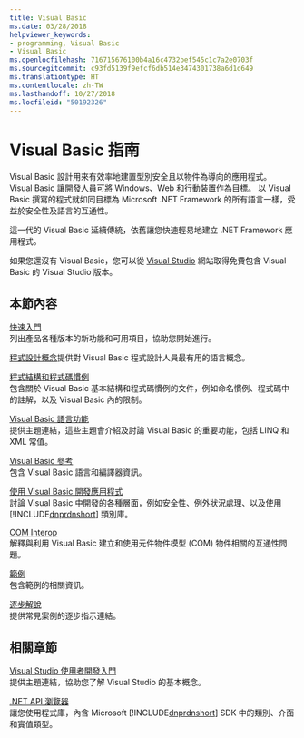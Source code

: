 ```yaml
---
title: Visual Basic
ms.date: 03/28/2018
helpviewer_keywords:
- programming, Visual Basic
- Visual Basic
ms.openlocfilehash: 716715676100b4a16c4732bef545c1c7a2e0703f
ms.sourcegitcommit: c93fd5139f9efcf6db514e3474301738a6d1d649
ms.translationtype: HT
ms.contentlocale: zh-TW
ms.lasthandoff: 10/27/2018
ms.locfileid: "50192326"
---
```

# <a name="visual-basic-guide"></a>Visual Basic 指南

Visual Basic 設計用來有效率地建置型別安全且以物件為導向的應用程式。 Visual Basic 讓開發人員可將 Windows、Web 和行動裝置作為目標。 以 Visual Basic 撰寫的程式就如同目標為 Microsoft .NET Framework 的所有語言一樣，受益於安全性及語言的互通性。  
  
 這一代的 Visual Basic 延續傳統，依舊讓您快速輕易地建立 .NET Framework 應用程式。  
  
 如果您還沒有 Visual Basic，您可以從 [Visual Studio](https://aka.ms/vsdownload?utm_source=mscom&utm_campaign=msdocs) 網站取得免費包含 Visual Basic 的 Visual Studio 版本。  
  
## <a name="in-this-section"></a>本節內容  
 [快速入門](../visual-basic/getting-started/index.md)  
 列出產品各種版本的新功能和可用項目，協助您開始進行。  
   
 [程式設計概念](../visual-basic/programming-guide/concepts/index.md)提供對 Visual Basic 程式設計人員最有用的語言概念。

 [程式結構和程式碼慣例](../visual-basic/programming-guide/program-structure/program-structure-and-code-conventions.md)  
 包含關於 Visual Basic 基本結構和程式碼慣例的文件，例如命名慣例、程式碼中的註解，以及 Visual Basic 內的限制。  
  
 [Visual Basic 語言功能](../visual-basic/programming-guide/language-features/index.md)  
 提供主題連結，這些主題會介紹及討論 Visual Basic 的重要功能，包括 LINQ 和 XML 常值。  
   
 [Visual Basic 參考](../visual-basic/reference/index.md)  
 包含 Visual Basic 語言和編譯器資訊。  

 [使用 Visual Basic 開發應用程式](../visual-basic/developing-apps/index.md)  
 討論 Visual Basic 中開發的各種層面，例如安全性、例外狀況處理、以及使用 [!INCLUDE[dnprdnshort](~/includes/dnprdnshort-md.md)] 類別庫。

 [COM Interop](../visual-basic/programming-guide/com-interop/index.md)  
 解釋與利用 Visual Basic 建立和使用元件物件模型 (COM) 物件相關的互通性問題。  
  
 [範例](../visual-basic/sample-applications.md)  
 包含範例的相關資訊。  
  
 [逐步解說](../visual-basic/walkthroughs.md)  
 提供常見案例的逐步指示連結。  
  
## <a name="related-sections"></a>相關章節  
 [Visual Studio 使用者開發入門](/visualstudio/ide/get-started-developing-with-visual-studio)  
 提供主題連結，協助您了解 Visual Studio 的基本概念。  
  
 [.NET API 瀏覽器](../../api/index.md)  
 讓您使用程式庫，內含 Microsoft [!INCLUDE[dnprdnshort](~/includes/dnprdnshort-md.md)] SDK 中的類別、介面和實值類型。
